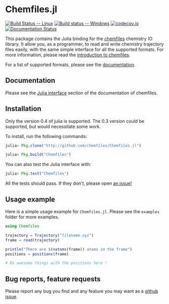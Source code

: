 # Chemfiles.jl

[![Build Status -- Linux](https://travis-ci.org/chemfiles/Chemfiles.jl.svg?branch=master)](https://travis-ci.org/chemfiles/Chemfiles.jl)
[![Build status -- Windows](https://ci.appveyor.com/api/projects/status/2v1ert2bktpwpiqo?svg=true)](https://ci.appveyor.com/project/Luthaf/chemfiles-jl)
[![codecov.io](https://codecov.io/github/chemfiles/Chemfiles.jl/coverage.svg?branch=master)](https://codecov.io/github/chemfiles/Chemfiles.jl?branch=master)
[![Documentation Status](https://readthedocs.org/projects/chemfiles-julia/badge/?version=latest)](http://chemfiles.readthedocs.org/projects/chemfiles-julia/en/latest/)

This package contains the Julia binding for the
[chemfiles](https://github.com/chemfiles/chemfiles) chemistry IO library. It allow you, as
a programmer, to read and write chemistry trajectory files easily, with the same simple
interface for all the supported formats. For more information, please read the
[introduction to chemfiles](http://chemfiles.readthedocs.org/en/latest/overview.html).

For a list of supported formats, please see the
[documentation](http://chemfiles.readthedocs.org/en/latest/formats.html).

## Documentation

Please see the
[Julia interface](chemfiles.readthedocs.org/projects/chemfiles-julia) section of
the documentation of chemfiles.


## Installation

Only the version 0.4 of julia is supported. The 0.3 version could be supported, but would
necessitate some work.

To install, run the following commands:
```julia
julia> Pkg.clone("http://github.com/chemfiles/Chemfiles.jl")

julia> Pkg.build("Chemfiles")
```

You can also test the Julia interface with:
```julia
julia> Pkg.test("Chemfiles")
```

All the tests should pass. If they don't, please open [an issue!](https://github.com/chemfiles/Chemfiles.jl/issues/new)

## Usage example

Here is a simple usage example for `Chemfiles.jl`. Please see the `examples` folder for
more examples.

```julia
using Chemfiles

trajectory = Trajectory("filename.xyz")
frame = read(trajectory)

println("There are $(natoms(frame)) atoms in the frame")
positions = positions(frame)

# Do awesome things with the positions here !
```

## Bug reports, feature requests

Please report any bug you find and any feature you may want as a [github issue](https://github.com/chemfiles/Chemfiles.jl/issues/new).
